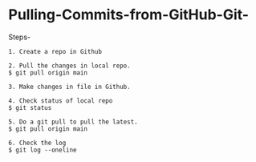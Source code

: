 # Pulling-Commits-from-GitHub-Git-

Steps-

```
1. Create a repo in Github

2. Pull the changes in local repo.
$ git pull origin main

3. Make changes in file in Github.

4. Check status of local repo
$ git status

5. Do a git pull to pull the latest.
$ git pull origin main

6. Check the log
$ git log --oneline

```
